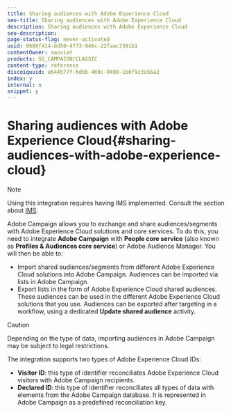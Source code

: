 ```yaml
---
title: Sharing audiences with Adobe Experience Cloud
seo-title: Sharing audiences with Adobe Experience Cloud
description: Sharing audiences with Adobe Experience Cloud
seo-description: 
page-status-flag: never-activated
uuid: 0686f414-bd50-4773-946c-22faac7391b1
contentOwner: sauviat
products: SG_CAMPAIGN/CLASSIC
content-type: reference
discoiquuid: a644577f-6dbb-469c-9498-1b6f9c3a56a2
index: y
internal: n
snippet: y
---
```


# Sharing audiences with Adobe Experience Cloud{#sharing-audiences-with-adobe-experience-cloud}

>[!NOTE]
>
>Using this integration requires having IMS implemented. Consult the section about [IMS](../../integrations/using/about-adobe-id.md).

Adobe Campaign allows you to exchange and share audiences/segments with Adobe Experience Cloud solutions and core services. To do this, you need to integrate **Adobe Campaign** with **People core service** (also known as **Profiles & Audiences core service**) or Adobe Audience Manager. You will then be able to:

* Import shared audiences/segments from different Adobe Experience Cloud solutions into Adobe Campaign. Audiences can be imported via lists in Adobe Campaign.
* Export lists in the form of Adobe Experience Cloud shared audiences. These audiences can be used in the different Adobe Experience Cloud solutions that you use. Audiences can be exported after targeting in a workflow, using a dedicated **Update shared audience** activity.

>[!CAUTION]
>
>Depending on the type of data, importing audiences in Adobe Campaign may be subject to legal restrictions.

The integration supports two types of Adobe Experience Cloud IDs:

* **Visitor ID**: this type of identifier reconciliates Adobe Experience Cloud visitors with Adobe Campaign recipients.
* **Declared ID**: this type of identifier reconciliates all types of data with elements from the Adobe Campaign database. It is represented in Adobe Campaign as a predefined reconciliation key.

